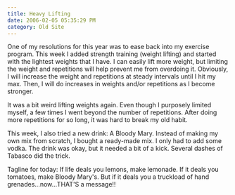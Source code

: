 ```yaml
---
title: Heavy Lifting
date: 2006-02-05 05:35:29 PM
category: Old Site
---
```


One of my resolutions for this year was to ease back into my exercise program. This week I added strength training (weight lifting) and started with the lightest weights that I have. I can easily lift more weight, but limiting the weight and repetitions will help prevent me from overdoing it. Obviously, I will increase the weight and repetitions at steady intervals until I hit my max. Then, I will do increases in weights and/or repetitions as I become stronger.

It was a bit weird lifting weights again. Even though I purposely limited myself, a few times I went beyond the number of repetitions. After doing more repetitions for so long, it was hard to break my old habit.

This week, I also tried a new drink: A Bloody Mary. Instead of making my own mix from scratch, I bought a ready-made mix. I only had to add some vodka. The drink was okay, but it needed a bit of a kick. Several dashes of Tabasco did the trick.

Tagline for today: If life deals you lemons, make lemonade. If it deals you tomatoes, make Bloody Mary's. But if it deals you a truckload of hand grenades...now...THAT'S a message!!
